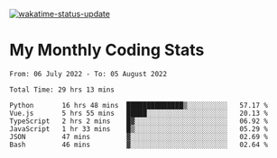[![wakatime-status-update](https://github.com/noopurphalak/noopurphalak/workflows/wakatime-status-update/badge.svg)](https://github.com/noopurphalak/noopurphalak/actions/workflows/main.yml)

# My Monthly Coding Stats

<!--START_SECTION:waka-->

```text
From: 06 July 2022 - To: 05 August 2022

Total Time: 29 hrs 13 mins

Python       16 hrs 48 mins  ██████████████▒░░░░░░░░░░   57.17 %
Vue.js       5 hrs 55 mins   █████░░░░░░░░░░░░░░░░░░░░   20.13 %
TypeScript   2 hrs 2 mins    █▓░░░░░░░░░░░░░░░░░░░░░░░   06.92 %
JavaScript   1 hr 33 mins    █▒░░░░░░░░░░░░░░░░░░░░░░░   05.29 %
JSON         47 mins         ▓░░░░░░░░░░░░░░░░░░░░░░░░   02.69 %
Bash         46 mins         ▓░░░░░░░░░░░░░░░░░░░░░░░░   02.64 %
```

<!--END_SECTION:waka-->
